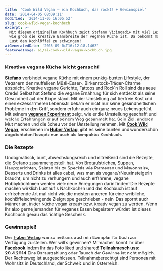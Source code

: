 ```yaml
---
title: 'Cook Wild Vegan – ein Kochbuch, das rockt! + Gewinnspiel'
date: '2014-04-05 08:09:11'
modified: '2014-11-06 16:05:52'
slug: cook-wild-vegan-kochbuch
excerpt: >-
  Mit diesem originellen Kochbuch zeigt Stefano Vicinoadio mit viel Leidenschaft
  wie groß die kreative Bandbreite der veganen Küche ist. Da bekommt man sofort
  Lust den Kochlöffel zu schwingen!
aiGeneratedDate: '2025-09-04T16:12:18.146Z'
featuredImage: ai/ai-cook-wild-vegan-kochbuch.jpg
---
```


### Kreative vegane Küche leicht gemacht!

[**Stefano**](http://stefanosveganesexperiment.blogspot.co.at/) verbindet vegane Küche mit einem punkig-bunten Lifestyle, der Veganern den muffeligen Müsli-Esser-, Birkenstock-Träger-Charme abspricht. Kreative vegane Gerichte, Tattoos und Rock´n Roll sind das neue Credo! Selbst hat Stefano die vegane Ernährung für sich entdeckt als seine Gesundheit auf der Kippe stand. Mit der Umstellung auf tierfreie Kost und einen exzessärmeren Lebensstil bekam er nicht nur seine gesundheitlichen Probleme in den Griff, sondern erfuhr auch ein ganz neues Lebensgefühl. Mit seinem [**veganen Experiment**](http://stefanosveganesexperiment.blogspot.co.at/) zeigt, wie er die Umstellung geschafft und welche Erfahrungen er auf seinem Weg gesammelt hat. Sein Ziel: anderen Mut machen und die Scheu vor der Umstellung nehmen. Mit [**Cook Wild Vegan**](http://www.szeneshop.com/Mediathek/Buecher/-24/Buch-Cook-Wild-Vegan.html), erschienen im **[Huber Verlag](http://www.huber-verlag.de/)**, gibt es seine bunten und wunderschön abgelichteten Rezepte nun auch als kompaktes Kochbuch.

### Die Rezepte

Undogmatisch, bunt, abwechslungsreich und mitreißend sind die Rezepte, die Stefano zusammengestellt hat. Von Brotaufstrichen, Suppen, Hauptgerichten, Salaten bis zu Specials wie Parmesan und Mayonnaise, Desserts und Drinks ist alles dabei, was man als vegane/rNeueinsteigerIn braucht, um nicht zu verhungern und auch erfahrene, vegane HobbyköchInnen werden viele neue Anregungen darin finden! [<!-- Image removed (no copyright): cook-wild-vegan-rezepte.jpg -->](https://www.veganblatt.com/i/cook-wild-vegan-rezepte.jpg) Die Rezepte machen wirklich Lust auf´s Nachkochen und das Kochbuch ist auf erfrischende Art mal nicht wie die meisten anderen für eine weibliche, kochlöffelschwingende Zielgruppe geschrieben - nein! Das spornt auch Männer an, in der Küche vegan kreativ bzw. kreativ vegan zu werden. Wenn Ihr also gerne jemanden für veganes Essen begeistern würdet, ist dieses Kochbuch genau das richtige Geschenk.

### Gewinnspiel!

Der [**Huber Verlag**](http://www.szeneshop.com/Mediathek/Buecher/-24/Buch-Cook-Wild-Vegan.html) war so nett uns auch ein Exemplar für Euch zur Verfügung zu stellen. Wer will´s gewinnen? Mitmachen könnt Ihr über [**Facebook**](https://www.facebook.com/veganblatt) indem Ihr das Foto liked und shared! **Teilnahmeschluss: 20.4.2014** Eine Barauszahlung oder Tausch der Gewinne ist nicht möglich. Der Rechtsweg ist ausgeschlossen. Teilnahmeberechtigt sind Personen mit Wohnsitz in Deutschland, der Schweiz und in Österreich.

